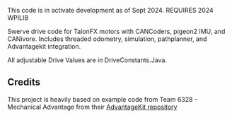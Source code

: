 This code is in activate development as of Sept 2024.
REQUIRES 2024 WPILIB

Swerve drive code for TalonFX motors with CANCoders, pigeon2 IMU, and CANivore. Includes threaded odometry, simulation, pathplanner, and Advantagekit integration.

All adjustable Drive Values are in DriveConstants.Java.

## Credits

This project is heavily based on example code from Team 6328 - Mechanical Advantage from their [AdvantageKit repository](https://github.com/Mechanical-Advantage/AdvantageKit)
